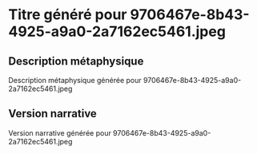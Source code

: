 # Titre généré pour 9706467e-8b43-4925-a9a0-2a7162ec5461.jpeg

## Description métaphysique
Description métaphysique générée pour 9706467e-8b43-4925-a9a0-2a7162ec5461.jpeg

## Version narrative
Version narrative générée pour 9706467e-8b43-4925-a9a0-2a7162ec5461.jpeg

